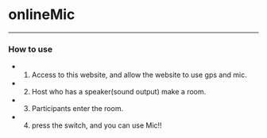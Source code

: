 # onlineMic
---
### How to use
- 1. Access to this website, and allow the website to use gps and mic.
- 2. Host who has a speaker(sound output) make a room.
- 3. Participants enter the room.
- 4. press the switch, and you can use Mic!!
